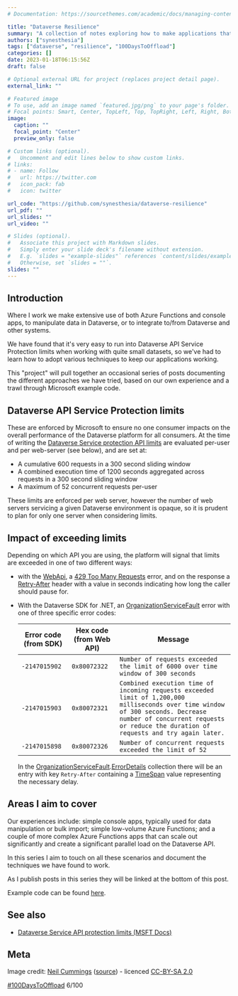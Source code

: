 ```yaml
---
# Documentation: https://sourcethemes.com/academic/docs/managing-content/

title: "Dataverse Resilience"
summary: "A collection of notes exploring how to make applications that rely on Dataverse more resilient"
authors: ["synesthesia"]
tags: ["dataverse", "resilience", "100DaysToOffload"]
categories: []
date: 2023-01-18T06:15:56Z
draft: false

# Optional external URL for project (replaces project detail page).
external_link: ""

# Featured image
# To use, add an image named `featured.jpg/png` to your page's folder.
# Focal points: Smart, Center, TopLeft, Top, TopRight, Left, Right, BottomLeft, Bottom, BottomRight.
image:
  caption: ""
  focal_point: "Center"
  preview_only: false

# Custom links (optional).
#   Uncomment and edit lines below to show custom links.
# links:
# - name: Follow
#   url: https://twitter.com
#   icon_pack: fab
#   icon: twitter

url_code: "https://github.com/synesthesia/dataverse-resilience"
url_pdf: ""
url_slides: ""
url_video: ""

# Slides (optional).
#   Associate this project with Markdown slides.
#   Simply enter your slide deck's filename without extension.
#   E.g. `slides = "example-slides"` references `content/slides/example-slides.md`.
#   Otherwise, set `slides = ""`.
slides: ""
---
```


## Introduction

Where I work we make extensive use of both Azure Functions and console apps, to manipulate data in Dataverse, or to integrate to/from Dataverse and other systems.

We have found that it's very easy to run into Dataverse API Service Protection limits when working with quite small datasets, so we've had to learn how to adopt various techniques to keep our applications working.

This "project" will pull together an occasional series of posts documenting the different approaches we have tried, based on our own experience and a trawl through Microsoft example code.

## Dataverse API Service Protection limits

These are enforced by Microsoft to ensure no one consumer impacts on the overall performance of the Dataverse platform for all consumers. At the time of writing the [Dataverse Service protection API limits](https://learn.microsoft.com/en-us/power-apps/developer/data-platform/api-limits?tabs=sdk) are evaluated per-user and per web-server (see below), and are set at:

* A cumulative 600 requests in a 300 second sliding window
* A combined execution time of 1200 seconds aggregated across requests in a 300 second sliding window
* A maximum of 52 concurrent requests per-user


These limits are enforced per web server, however the number of web servers servicing a given Dataverse environment is opaque, so it is prudent to plan for only one server when considering limits.

## Impact of exceeding limits

Depending on which API you are using, the platform will signal that limits are exceeded in one of two different ways:

* with the [WebApi](https://learn.microsoft.com/en-us/power-apps/developer/data-platform/webapi/get-started-dynamics-365-web-api-csharp), a [429 Too Many Requests](https://developer.mozilla.org/docs/Web/HTTP/Status/429) error, and on the response a [Retry-After](https://developer.mozilla.org/docs/Web/HTTP/Headers/Retry-After) header with a value in seconds indicating how long the caller should pause for.
* With the Dataverse SDK for .NET, an [OrganizationServiceFault](https://learn.microsoft.com/en-us/dotnet/api/microsoft.xrm.sdk.organizationservicefault) error with one of three specific error codes:
  
    |Error code (from SDK)|Hex code (from Web API)|Message|
    |----|----|----|
    |`-2147015902`|`0x80072322`|`Number of requests exceeded the limit of 6000 over time window of 300 seconds`|
    |`-2147015903`|`0x80072321`|`Combined execution time of incoming requests exceeded limit of 1,200,000 milliseconds over time window of 300 seconds. Decrease number of concurrent requests or reduce the duration of requests and try again later.`|
    |`-2147015898`|`0x80072326`|`Number of concurrent requests exceeded the limit of 52`|

    In the [OrganizationServiceFault](https://learn.microsoft.com/en-us/dotnet/api/microsoft.xrm.sdk.organizationservicefault).[ErrorDetails](https://learn.microsoft.com/en-us/dotnet/api/microsoft.xrm.sdk.baseservicefault.errordetails#microsoft-xrm-sdk-baseservicefault-errordetails) collection there will be an entry with key `Retry-After` containing a [TimeSpan](https://learn.microsoft.com/en-us/dotnet/api/system.timespan) value representing the necessary delay.

## Areas I aim to cover

Our experiences include: simple console apps, typically used for data manipulation or bulk import; simple low-volume Azure Functions; and a couple of more complex Azure Functions apps that can scale out significantly and create a significant parallel load on the Dataverse API.

In this series I aim to touch on all these scenarios and document the techniques we have found to work.

As I publish posts in this series they will be linked at the bottom of this post.

Example code can be found [here](https://github.com/synesthesia/dataverse-resilience).

## See also

* [Dataverse Service API protection limits (MSFT Docs)](https://learn.microsoft.com/en-us/power-apps/developer/data-platform/api-limits?tabs=sdk)

## Meta

Image credit: [Neil Cummings](https://www.flickr.com/photos/chanceprojects/) ([source](https://www.flickr.com/photos/23874985@N07/12883006984)) - licenced [CC-BY-SA 2.0](https://creativecommons.org/licenses/by-sa/2.0/)


[#100DaysToOffload](https://100daystooffload.com/) 6/100
